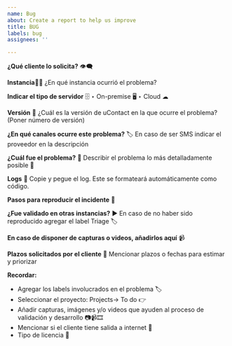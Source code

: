 ```yaml
---
name: Bug
about: Create a report to help us improve
title: BUG
labels: bug
assignees: ''

---
```


**¿Qué cliente lo solicita?** 👁‍🗨

>>




**Instancia**👨‍💻
¿En qué instancia ocurrió el problema?

>>




**Indicar el tipo de servidor** 🗄
‣ On-premise 🖥️
‣ Cloud ☁

>>




**Versión** 🔢
¿Cuál es la versión de uContact en la que ocurre el problema? (Poner número de versión)

>>




**¿En qué canales ocurre este problema?** 🏷
En caso de ser SMS indicar el proveedor en la descripción

>>




**¿Cuál fue el problema?** 🐞
Describir el problema lo más detalladamente posible 💬

>>




**Logs** 🔡
Copie y pegue el log. Este se formateará automáticamente como código.

>>




**Pasos para reproducir el incidente** 👣

>>




**¿Fue validado en otras instancias?** ▶
En caso de no haber sido reproducido agregar el label Triage 🏷

>>




**En caso de disponer de capturas o videos, añadirlos aquí** 📹

>>




**Plazos solicitados por el cliente** 📅
Mencionar plazos o fechas para estimar y priorizar

>>




**Recordar:**
- Agregar los labels involucrados en el problema 🏷
- Seleccionar el proyecto: Projects-> To do 👉
- Añadir capturas, imágenes y/o videos que ayuden al proceso de validación y desarrollo 📷📹🎞
- Mencionar si el cliente tiene salida a internet 📶
- Tipo de licencia 🔑
